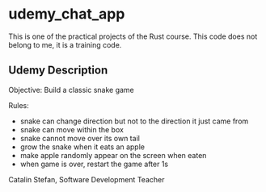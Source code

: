 # udemy_chat_app
This is one of the practical projects of the Rust course. This code does not belong to me, it is a training code.

## Udemy Description
Objective: Build a classic snake game

Rules:
- snake can change direction but not to the direction it just came from
- snake can move within the box
- snake cannot move over its own tail
- grow the snake when it eats an apple
- make apple randomly appear on the screen when eaten
- when game is over, restart the game after 1s

Catalin Stefan, Software Development Teacher